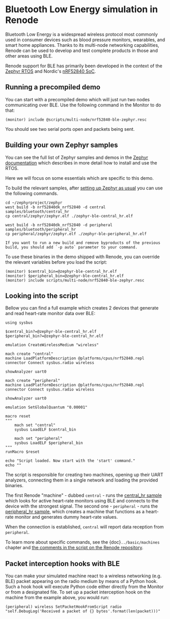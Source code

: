 # Bluetooth Low Energy simulation in Renode

Bluetooth Low Energy is a widespread wireless protocol most commonly used in consumer devices such as blood pressure monitors, wearables, and smart home appliances.
Thanks to its multi-node networking capabilities, Renode can be used to develop and test complete products in those and other areas using BLE.

Renode support for BLE has primarily been developed in the context of the [Zephyr RTOS](https://docs.zephyrproject.org/latest/introduction/index.html) and Nordic's [nRF52840 SoC](https://www.nordicsemi.com/Products/nRF52840).

## Running a precompiled demo

You can start with a precompiled demo which will just run two nodes communicating over BLE. Use the following command in the Monitor to do that:

```
(monitor) include @scripts/multi-node/nrf52840-ble-zephyr.resc
```

You should see two serial ports open and packets being sent.

## Building your own Zephyr samples

You can see the full list of Zephyr samples and demos in the [Zephyr documentation](https://docs.zephyrproject.org/latest/samples/index.html) which describes in more detail how to install and use the RTOS.

Here we will focus on some essentials which are specific to this demo.

To build the relevant samples, after [setting up Zephyr as usual](https://docs.zephyrproject.org/latest/getting_started/index.html) you can use the following commands.

```
cd ~/zephyrproject/zephyr
west build -b nrf52840dk_nrf52840 -d central samples/bluetooth/central_hr
cp central/zephyr/zephyr.elf ./zephyr-ble-central_hr.elf

west build -b nrf52840dk_nrf52840 -d peripheral samples/bluetooth/peripheral_hr
cp peripheral/zephyr/zephyr.elf ./zephyr-ble-peripheral_hr.elf
```

```{note}
If you want to run a new build and remove byproducts of the previous build, you should add `-p auto` parameter to your command.
```

To use these binaries in the demo shipped with Renode, you can override the relevant variables before you load the script:

```
(monitor) $central_bin=@zephyr-ble-central_hr.elf
(monitor) $peripheral_bin=@zephyr-ble-central_hr.elf
(monitor) include scripts/multi-node/nrf52840-ble-zephyr.resc

```

## Looking into the script

Bellow you can find a full example which creates 2 devices that generate and read heart-rate monitor data over BLE:

```
using sysbus

$central_bin?=@zephyr-ble-central_hr.elf
$peripheral_bin?=@zephyr-ble-central_hr.elf

emulation CreateWirelessMedium "wireless"

mach create "central"
machine LoadPlatformDescription @platforms/cpus/nrf52840.repl
connector Connect sysbus.radio wireless

showAnalyzer uart0

mach create "peripheral"
machine LoadPlatformDescription @platforms/cpus/nrf52840.repl
connector Connect sysbus.radio wireless

showAnalyzer uart0

emulation SetGlobalQuantum "0.00001"

macro reset
"""
    mach set "central"
    sysbus LoadELF $central_bin

    mach set "peripheral"
    sysbus LoadELF $peripheral_bin
"""
runMacro $reset

echo "Script loaded. Now start with the 'start' command."
echo ""
```

The script is responsible for creating two machines, opening up their UART analyzers, connecting them in a single network and loading the provided binaries.

The first Renode "machine" - dubbed `central` - runs the [central_hr sample](https://github.com/zephyrproject-rtos/zephyr/tree/main/samples/bluetooth/central_hr) which looks for active heart-rate monitors using BLE and connects to the device with the strongest signal.
The second one - `peripheral` - runs the [peripheral_hr sample](https://github.com/zephyrproject-rtos/zephyr/tree/main/samples/bluetooth/peripheral_hr), which creates a machine that functions as a heart-rate monitor and generates dummy heart-rate values.

When the connection is established, `central` will report data reception from `peripheral`.

To learn more about specific commands, see the {doc}`../basic/machines` chapter and [the comments in the script on the Renode repository](https://github.com/renode/renode/blob/master/scripts/multi-node/nrf52840-ble-zephyr.resc).


## Packet interception hooks with BLE

You can make your simulated machine react to a wireless networking (e.g. BLE) packet appearing on the radio medium by means of a Python hook.
Such a hook hook will execute Python code either directly from the Monitor or from a designated file.
To set up a packet interception hook on the machine from the example above, you would run:

```
(peripheral) wireless SetPacketHookFromScript radio "self.DebugLog('Received a packet of {} bytes'.format(len(packet)))"
```
